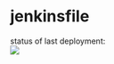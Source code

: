 # jenkinsfile
status of last deployment: <br>
<img src="https://github.com/YaroslavGorohov/testing-action/workflows/jenkins-action/badge.svg?branch=master"><br>
